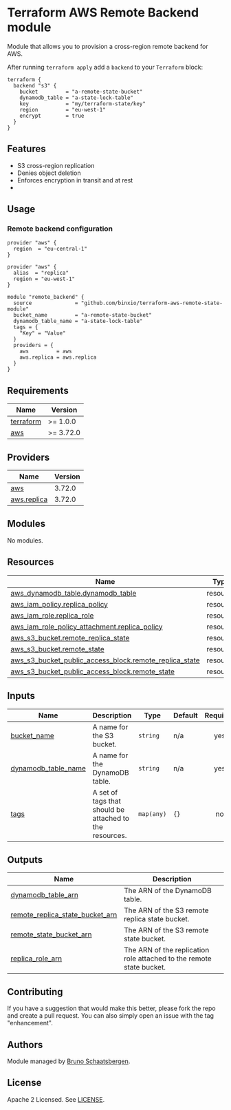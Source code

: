 # Terraform AWS Remote Backend module

Module that allows you to provision a cross-region remote backend for AWS.

After running `terraform apply` add a `backend` to your `Terraform` block:

```hcl
terraform {
  backend "s3" {
    bucket         = "a-remote-state-bucket"
    dynamodb_table = "a-state-lock-table"
    key            = "my/terraform-state/key"
    region         = "eu-west-1"
    encrypt        = true
  }
}
```

## Features

- S3 cross-region replication
- Denies object deletion
- Enforces encryption in transit and at rest
- 

## Usage

### Remote backend configuration

```hcl
provider "aws" {
  region  = "eu-central-1"
}

provider "aws" {
  alias  = "replica"
  region = "eu-west-1"
}

module "remote_backend" {
  source              = "github.com/binxio/terraform-aws-remote-state-module"
  bucket_name         = "a-remote-state-bucket"
  dynamodb_table_name = "a-state-lock-table"
  tags = {
    "Key" = "Value"
  }
  providers = {
    aws         = aws
    aws.replica = aws.replica
  }
}
```

<!-- BEGINNING OF PRE-COMMIT-TERRAFORM DOCS HOOK -->
## Requirements

| Name | Version |
|------|---------|
| <a name="requirement_terraform"></a> [terraform](#requirement\_terraform) | >= 1.0.0 |
| <a name="requirement_aws"></a> [aws](#requirement\_aws) | >= 3.72.0 |

## Providers

| Name | Version |
|------|---------|
| <a name="provider_aws"></a> [aws](#provider\_aws) | 3.72.0 |
| <a name="provider_aws.replica"></a> [aws.replica](#provider\_aws.replica) | 3.72.0 |

## Modules

No modules.

## Resources

| Name | Type |
|------|------|
| [aws_dynamodb_table.dynamodb_table](https://registry.terraform.io/providers/hashicorp/aws/latest/docs/resources/dynamodb_table) | resource |
| [aws_iam_policy.replica_policy](https://registry.terraform.io/providers/hashicorp/aws/latest/docs/resources/iam_policy) | resource |
| [aws_iam_role.replica_role](https://registry.terraform.io/providers/hashicorp/aws/latest/docs/resources/iam_role) | resource |
| [aws_iam_role_policy_attachment.replica_policy](https://registry.terraform.io/providers/hashicorp/aws/latest/docs/resources/iam_role_policy_attachment) | resource |
| [aws_s3_bucket.remote_replica_state](https://registry.terraform.io/providers/hashicorp/aws/latest/docs/resources/s3_bucket) | resource |
| [aws_s3_bucket.remote_state](https://registry.terraform.io/providers/hashicorp/aws/latest/docs/resources/s3_bucket) | resource |
| [aws_s3_bucket_public_access_block.remote_replica_state](https://registry.terraform.io/providers/hashicorp/aws/latest/docs/resources/s3_bucket_public_access_block) | resource |
| [aws_s3_bucket_public_access_block.remote_state](https://registry.terraform.io/providers/hashicorp/aws/latest/docs/resources/s3_bucket_public_access_block) | resource |

## Inputs

| Name | Description | Type | Default | Required |
|------|-------------|------|---------|:--------:|
| <a name="input_bucket_name"></a> [bucket\_name](#input\_bucket\_name) | A name for the S3 bucket. | `string` | n/a | yes |
| <a name="input_dynamodb_table_name"></a> [dynamodb\_table\_name](#input\_dynamodb\_table\_name) | A name for the DynamoDB table. | `string` | n/a | yes |
| <a name="input_tags"></a> [tags](#input\_tags) | A set of tags that should be attached to the resources. | `map(any)` | `{}` | no |

## Outputs

| Name | Description |
|------|-------------|
| <a name="output_dynamodb_table_arn"></a> [dynamodb\_table\_arn](#output\_dynamodb\_table\_arn) | The ARN of the DynamoDB table. |
| <a name="output_remote_replica_state_bucket_arn"></a> [remote\_replica\_state\_bucket\_arn](#output\_remote\_replica\_state\_bucket\_arn) | The ARN of the S3 remote replica state bucket. |
| <a name="output_remote_state_bucket_arn"></a> [remote\_state\_bucket\_arn](#output\_remote\_state\_bucket\_arn) | The ARN of the S3 remote state bucket. |
| <a name="output_replica_role_arn"></a> [replica\_role\_arn](#output\_replica\_role\_arn) | The ARN of the replication role attached to the remote state bucket. |
<!-- END OF PRE-COMMIT-TERRAFORM DOCS HOOK -->

## Contributing

If you have a suggestion that would make this better, please fork the repo and create a pull request. You can also simply open an issue with the tag "enhancement".

## Authors

Module managed by [Bruno Schaatsbergen](https://github.com/bschaatsbergen).

## License

Apache 2 Licensed. See [LICENSE](https://github.com/binxio/terraform-aws-remote-state-module/tree/main/LICENSE).
